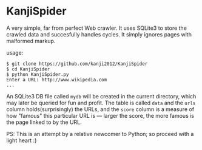 KanjiSpider
============

A very simple, far from perfect Web crawler. It uses SQLite3 to store the 
crawled data and succesfully handles cycles. It simply ignores pages with
malformed markup.

usage:

    $ git clone https://github.com/kanji2012/KanjiSpider
    $ cd KanjiSpider
    $ python KanjiSpider.py
    Enter a URL: http://www.wikipedia.com
    ...

An SQLite3 DB file called `mydb` will be created in the current directory, 
which may later be queried for fun and profit. The table is called `data` and 
the `urls` column holds(surprisingly) the URLs, and the `score` column is a
measure of how "famous" this particular URL is &mdash; larger the score, the
more famous is the page linked to by the URL.

PS: This is an attempt by a relative newcomer to Python; so proceed with a 
light heart :)
